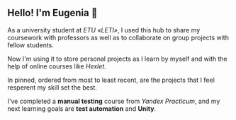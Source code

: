## Hello! I'm Eugenia 👋

As a university student at *ETU «LETI»*, I used this hub to share my coursework with professors as well as to collaborate on group projects with fellow students.

Now I'm using it to store personal projects as I learn by myself and with the help of online courses like *Hexlet*.

In pinned, ordered from most to least recent, are the projects that I feel resperent my skill set the best.

I've completed a **manual testing** course from *Yandex Practicum*, and my next learning goals are **test automation** and **Unity**.

